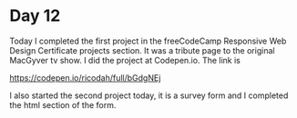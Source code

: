 # Day 12

Today I completed the first project in the freeCodeCamp Responsive Web Design Certificate projects section. It was a tribute page to the original MacGyver tv show. I did the project at Codepen.io. The link is 

https://codepen.io/ricodah/full/bGdgNEj

I also started the second project today, it is a survey form and I completed the html section of the form. 